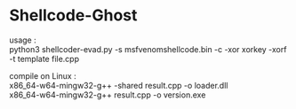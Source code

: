 # Shellcode-Ghost

usage :<br />
python3 shellcoder-evad.py -s msfvenomshellcode.bin -c  -xor xorkey -xorf -t template file.cpp

compile on Linux :<br />
x86_64-w64-mingw32-g++ -shared result.cpp -o loader.dll
<br />
x86_64-w64-mingw32-g++ result.cpp -o version.exe

